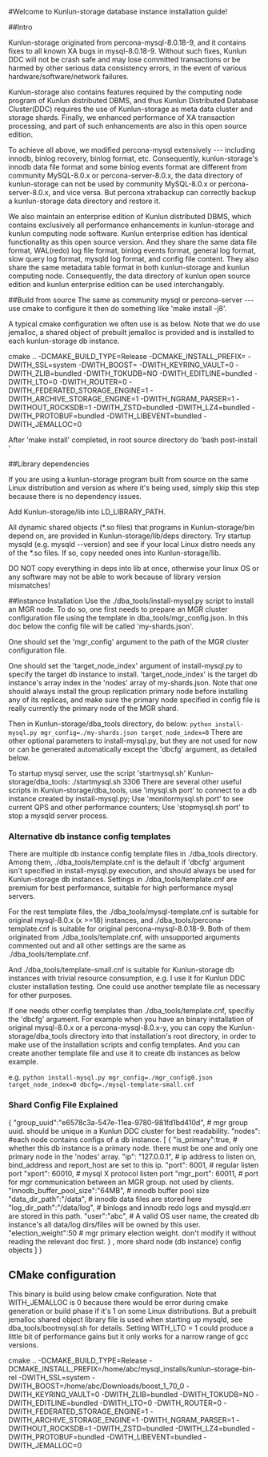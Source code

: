 #Welcome to Kunlun-storage database instance installation guide!

##Intro

Kunlun-storage originated from percona-mysql-8.0.18-9, and it contains fixes to all known XA bugs in mysql-8.0.18-9. Without such fixes, Kunlun DDC will not be crash safe and may lose committed transactions or be harmed by other serious data consistency errors, in the event of various hardware/software/network failures.

Kunlun-storage also contains features required by the computing node program of Kunlun distributed DBMS, and thus Kunlun Distributed Database Cluster(DDC) requires the use of Kunlun-storage as meta data cluster and storage shards. Finally, we enhanced performance of XA transaction processing, and part of such enhancements are also in this open source edition.

To achieve all above, we modified percona-mysql extensively --- including innodb, binlog recovery, binlog format, etc. Consequently, kunlun-storage's innodb data file format and some binlog events format are different from community MySQL-8.0.x or percona-server-8.0.x, the data directory of kunlun-storage can not be used by community MySQL-8.0.x or percona-server-8.0.x, and vice versa. But percona xtrabackup can correctly backup a kunlun-storage data directory and restore it.

We also maintain an enterprise edition of Kunlun distributed DBMS, which contains exclusively all performance enhancements in kunlun-storage and kunlun computing node software. Kunlun enterprise edition has identical functionality as this open source version. And they share the same data file format, WAL(redo) log file format, binlog events format, general log format, slow query log format, mysqld log format, and config file content. They also share the same metadata table format in both kunlun-storage and kunlun computing node. Consequently, the data directory of kunlun open source edition and kunlun enterprise edition can be used interchangably.

##Build from source
The same as community mysql or percona-server --- use cmake to configure it then do something like 'make install -j8'.

A typical cmake configuration we often use is as below. Note that we do use jemalloc, a shared object of prebuilt jemalloc is provided and is installed to each kunlun-storage db instance.

cmake .. -DCMAKE_BUILD_TYPE=Release -DCMAKE_INSTALL_PREFIX=<installation directory> -DWITH_SSL=system -DWITH_BOOST=<boost source root directory> -DWITH_KEYRING_VAULT=0 -DWITH_ZLIB=bundled -DWITH_TOKUDB=NO -DWITH_EDITLINE=bundled -DWITH_LTO=0  -DWITH_ROUTER=0 -DWITH_FEDERATED_STORAGE_ENGINE=1 -DWITH_ARCHIVE_STORAGE_ENGINE=1 -DWITH_NGRAM_PARSER=1 -DWITHOUT_ROCKSDB=1 -DWITH_ZSTD=bundled -DWITH_LZ4=bundled -DWITH_PROTOBUF=bundled -DWITH_LIBEVENT=bundled -DWITH_JEMALLOC=0

After 'make install' completed, in root source directory do 'bash post-install <installation directory>'

##Library dependencies

If you are using a kunlun-storage program built from source on the same Linux distribution and version as where it's being used, simply skip this step because there is no dependency issues.

Add Kunlun-storage/lib into LD_LIBRARY_PATH.

All dynamic shared objects (*.so files) that programs in Kunlun-storage/bin depend on, are provided in Kunlun-storage/lib/deps directory. Try startup mysqld (e.g. mysqld --version) and see if your local Linux distro needs any of the *.so files. If so, copy needed ones into Kunlun-storage/lib.

DO NOT copy everything in deps into lib at once, otherwise your linux OS or any software may not be able to work because of library version mismatches!

##Instance Installation
Use the ./dba_tools/install-mysql.py script to install an MGR node. To do so, one first needs to prepare an MGR cluster configuration file using the template in dba_tools/mgr_config.json. In this doc below the config file will be called 'my-shards.json'.

One should set the 'mgr_config' argument to the path of the MGR cluster configuration file.

One should set the 'target_node_index' argument of install-mysql.py to specify the target db instance to install. 'target_node_index' is the target db instance's array index in the 'nodes' array of my-shards.json. Note that one should always install the group replication primary node before installing any of its replicas, and make sure the primary node specified in config file is really currently the primary node of the MGR shard.

Then in Kunlun-storage/dba_tools directory, do below:
`python install-mysql.py mgr_config=./my-shards.json target_node_index=0`
There are other optional parameters to install-mysql.py, but they are not used for now or can be generated automatically except the 'dbcfg' argument, as detailed below.

To startup mysql server, use the script 'startmysql.sh' Kunlun-storage/dba_tools: ./startmysql.sh 3306
There are several other useful scripts in Kunlun-storage/dba_tools, use 'imysql.sh port' to connect to a db instance created by install-mysql.py; Use 'monitormysql.sh port' to see current QPS and other performance counters; Use 'stopmysql.sh port' to stop a mysqld server process.

### Alternative db instance config templates

There are multiple db instance config template files in ./dba_tools directory. Among them, ./dba_tools/template.cnf is the default if 'dbcfg' argument isn't specified in install-mysql.py execution, and should always be used for Kunlun-storage db instances. Settings in ./dba_tools/template.cnf are premium for best performance, suitable for high performance mysql servers.

For the rest template files, the ./dba_tools/mysql-template.cnf is suitable for original mysql-8.0.x (x >=18) instances, and ./dba_tools/percona-template.cnf is suitable for original percona-mysql-8.0.18-9. Both of them originated from ./dba_tools/template.cnf, with unsupported arguments commented out and all other settings are the same as ./dba_tools/template.cnf.

And ./dba_tools/template-small.cnf is suitable for Kunlun-storage db instances with trivial resource consumption, e.g. I use it for Kunlun DDC cluster installation testing. One could use another template file as necessary for other purposes.

If one needs other config templates than ./dba_tools/template.cnf, specifiy the 'dbcfg' argument. For example when you have an binary installation of original mysql-8.0.x or a percona-mysql-8.0.x-y, you can copy the Kunlun-storage/dba_tools directory into that installation's root directory, in order to make use of the installation scripts and config templates. And you can create another template file and use it to create db instances as below example.

e.g. `python install-mysql.py mgr_config=./mgr_config0.json target_node_index=0 dbcfg=./mysql-template-small.cnf`

### Shard Config File Explained

{
    "group_uuid":"e6578c3a-547e-11ea-9780-981fd1bd410d",	# mgr group uuid. should be unique in a Kunlun DDC cluster for best readability.
    "nodes":						#each node contains configs of a db instance.
    [
       {
          "is_primary":true,				# whether this db instance is a primary node. there must be one and only one primary node in the 'nodes' array.
          "ip": "127.0.0.1",				# ip address to listen on, bind_address and report_host are set to this ip.
          "port": 6001,					# regular listen port
          "xport": 60010,				# mysql X protocol listen port
          "mgr_port": 60011,				# port for mgr communication between an MGR group. not used by clients.
          "innodb_buffer_pool_size":"64MB",		# innodb buffer pool size
          "data_dir_path":"/data",			# innodb data files are stored here
          "log_dir_path":"/data/log",			# binlogs and innodb redo logs and mysqld.err are stored in this path.
          "user":"abc",					# A valid OS user name, the created db instance's all data/log dirs/files will be owned by this user.
          "election_weight":50				# mgr primary election weight. don't modify it without reading the relevant doc first.
       }
	, more shard node (db instance) config objects
    ]
}


## CMake configuration

This binary is build using below cmake configuration. Note that WITH_JEMALLOC is 0 because there would be error during cmake generation or build phase if it's 1 on some Linux distributions. But a prebuilt jemalloc shared object library file is used when starting up mysqld, see dba_tools/bootmysql.sh for details. Setting WITH_LTO = 1 could produce a little bit of performance gains but it only works for a narrow range of gcc versions.
 
cmake .. -DCMAKE_BUILD_TYPE=Release -DCMAKE_INSTALL_PREFIX=/home/abc/mysql_installs/kunlun-storage-bin-rel -DWITH_SSL=system -DWITH_BOOST=/home/abc/Downloads/boost_1_70_0 -DWITH_KEYRING_VAULT=0 -DWITH_ZLIB=bundled -DWITH_TOKUDB=NO -DWITH_EDITLINE=bundled -DWITH_LTO=0  -DWITH_ROUTER=0 -DWITH_FEDERATED_STORAGE_ENGINE=1 -DWITH_ARCHIVE_STORAGE_ENGINE=1 -DWITH_NGRAM_PARSER=1 -DWITHOUT_ROCKSDB=1 -DWITH_ZSTD=bundled -DWITH_LZ4=bundled -DWITH_PROTOBUF=bundled -DWITH_LIBEVENT=bundled -DWITH_JEMALLOC=0
